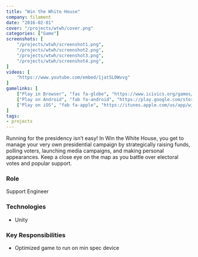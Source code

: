 ```yaml
---
title: "Win the White House"
company: filament
date: "2016-02-01"
cover: "/projects/wtwh/cover.png"
categories: ["Game"]
screenshots: [
    "/projects/wtwh/screenshot1.png",
    "/projects/wtwh/screenshot2.png",
    "/projects/wtwh/screenshot3.png",
    "/projects/wtwh/screenshot4.png",
]
videos: [
    "https://www.youtube.com/embed/1jatSL0Wvvg"
]
gamelinks: [
    ["Play in Browser", "fas fa-globe", "https://www.icivics.org/games/win-white-house"],
    ["Play on Android", "fab fa-android", "https://play.google.com/store/apps/details?id=org.icivics.wtwh&hl=en"],
    ["Play on iOS", "fab fa-apple", "https://itunes.apple.com/us/app/win-the-white-house/id1082836132?mt=8"],
]
tags:
- projects
---
```


Running for the presidency isn’t easy! In Win the White House, you get to manage your very own presidential campaign by strategically raising funds, polling voters, launching media campaigns, and making personal appearances. Keep a close eye on the map as you battle over electoral votes and popular support.

### Role
Support Engineer

### Technologies
* Unity

### Key Responsibilities
* Optimized game to run on min spec device